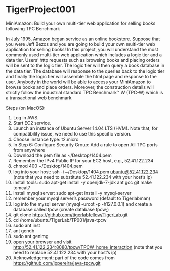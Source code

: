 # TigerProject001

MiniAmazon: Build your own multi-tier web application for selling books following TPC Benchmark

In July 1995, Amazon began service as an online bookstore. Suppose that you were Jeff Bezos and you are going to build your own multi-tier web application for selling books! In this project, you will understand the most commonly used multi-tier web application which includes a logic tier and a data tier. Users’ http requests such as browsing books and placing orders will be sent to the logic tier. The logic tier will then query a book database in the data tier. The database will response to the queries back to the logic tier and finally the logic tier will assemble the html page and response to the user. Anybody in the world will be able to access your MiniAmazon to browse books and place orders. Moreover, the construction details will strictly follow the industrial standard TPC Benchmark™ W (TPC-W) which is a transactional web benchmark.

Steps (on MacOS):

1.	Log in AWS. 
2.	Start EC2 service. 
3.	Launch an instance of Ubuntu Server 14.04 LTS (HVM). Note that, for compatibility issue, we need to use this specific version.
4.	Choose instance type: t2.micro
5.	In Step 6: Configure Security Group: Add a rule to open All TPC ports from anywhere
6.	Download the pem file as ~/Desktop/1404.pem
7.	Remember the IPv4 Public IP for your EC2 host, e.g., 52.41.122.234
8.	chmod 400 ~/Desktop/1404.pem
9.	log into your host: ssh -i ~/Desktop/1404.pem ubuntu@52.41.122.234  (note that you need to substitute 52.41.122.234 with your host’s ip)
10.	install tools: sudo apt-get install -y openjdk-7-jdk ant gcc git make tomcat7
11.	install mysql server: sudo apt-get install -y mysql-server
12.	remember your mysql server’s password (default to Tigerlabman)
13.	log into the mysql server (mysql -uroot -p -h127.0.0.1) and create a database called tpcw (create database tpcw;)
14.	git clone https://github.com/tigerlabfellow/TigerLab.git
15.	cd /home/ubuntu/TigerLab/TP001/java-tpcw
16.	sudo ant inst
17.	ant gendb
18.	sudo ant genimg
19.	open your browser and visit http://52.41.122.234:8080/tpcw/TPCW_home_interaction (note that you need to replace 52.41.122.234 with your host’s ip)
20.	Acknowledgement: part of the code comes from https://github.com/jopereira/java-tpcw.git

